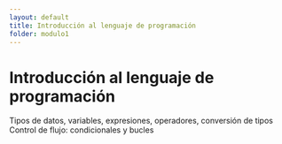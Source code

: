 ```yaml
---
layout: default
title: Introducción al lenguaje de programación
folder: modulo1
---
```


# Introducción al lenguaje de programación

Tipos de datos, variables, expresiones, operadores, conversión de tipos  
Control de flujo: condicionales y bucles
